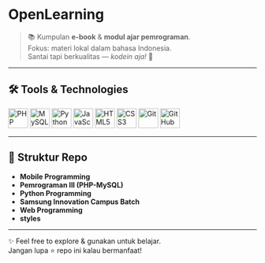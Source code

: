 # OpenLearning

> 📚 Kumpulan **e-book** & **modul ajar pemrograman**.  
> Fokus: materi lokal dalam bahasa Indonesia.  
> Santai tapi berkualitas — *kodein aja!* 🚀  

---

## 🛠 Tools & Technologies

<p align="left">
  <img src="https://cdn.jsdelivr.net/gh/devicons/devicon/icons/php/php-original.svg" width="40" alt="PHP"/>
  <img src="https://cdn.jsdelivr.net/gh/devicons/devicon/icons/mysql/mysql-original.svg" width="40" alt="MySQL"/>
  <img src="https://cdn.jsdelivr.net/gh/devicons/devicon/icons/python/python-original.svg" width="40" alt="Python"/>
  <img src="https://cdn.jsdelivr.net/gh/devicons/devicon/icons/javascript/javascript-original.svg" width="40" alt="JavaScript"/>
  <img src="https://cdn.jsdelivr.net/gh/devicons/devicon/icons/html5/html5-original.svg" width="40" alt="HTML5"/>
  <img src="https://cdn.jsdelivr.net/gh/devicons/devicon/icons/css3/css3-original.svg" width="40" alt="CSS3"/>
  <img src="https://cdn.jsdelivr.net/gh/devicons/devicon/icons/git/git-original.svg" width="40" alt="Git"/>
  <img src="https://cdn.jsdelivr.net/gh/devicons/devicon/icons/github/github-original.svg" width="40" alt="GitHub"/>
</p>

---

## 📂 Struktur Repo

- **Mobile Programming**  
- **Pemrograman III (PHP-MySQL)**  
- **Python Programming**  
- **Samsung Innovation Campus Batch**  
- **Web Programming**  
- **styles**

---

✨ Feel free to explore & gunakan untuk belajar.  
Jangan lupa ⭐ repo ini kalau bermanfaat!
